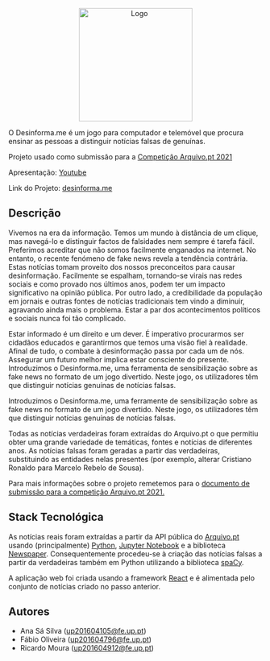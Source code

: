 

<p align="center"><img src="https://i.imgur.com/FwIeNCM.gif" alt="Logo" width="225"/></p>

O Desinforma.me é um jogo para computador e telemóvel que procura ensinar as pessoas a distinguir notícias falsas de genuínas.

Projeto usado como submissão para a [Competição Arquivo.pt 2021](https://sobre.arquivo.pt/pt/colabore/premios-arquivo-pt/premio-arquivo-pt-2021/)

Apresentação: [Youtube](https://www.youtube.com/watch?v=LBZ2CsDuhKg)

Link do Projeto: [desinforma.me](https://www.desinforma.me/)

## Descrição

Vivemos na era da informação. Temos um mundo à distância de um clique, mas navegá-lo e distinguir factos de falsidades nem sempre é tarefa fácil. Preferimos acreditar que não somos facilmente enganados na internet. No entanto, o recente fenómeno de fake news revela a tendência contrária. Estas notícias tomam proveito dos nossos preconceitos para causar desinformação. Facilmente se espalham, tornando-se virais nas redes sociais e como provado nos últimos anos, podem ter um impacto significativo na opinião pública. Por outro lado, a credibilidade da população em jornais e outras fontes de notícias tradicionais tem vindo a diminuir, agravando ainda mais o problema. Estar a par dos acontecimentos políticos e sociais nunca foi tão complicado. 

Estar informado é um direito e um dever. É imperativo procurarmos ser cidadãos educados e garantirmos que temos uma visão fiel à realidade. Afinal de tudo, o combate à desinformação passa por cada um de nós. Assegurar um futuro melhor implica estar consciente do presente.
Introduzimos o Desinforma.me, uma ferramenta de sensibilização sobre as fake news no formato de um jogo divertido. Neste jogo, os utilizadores têm que distinguir notícias genuínas de notícias falsas.

Introduzimos o Desinforma.me, uma ferramente de sensibilização sobre as fake news no formato de um jogo divertido. Neste jogo, os utilizadores têm que distinguir notícias genuínas de notícias falsas.

Todas as notícias verdadeiras foram extraídas do Arquivo.pt o que permitiu obter uma grande variedade de temáticas, fontes e notícias de diferentes anos. As notícias falsas foram geradas a partir das verdadeiras, substituindo as entidades nelas presentes (por exemplo, alterar Cristiano Ronaldo para Marcelo Rebelo de Sousa).

Para mais informações sobre o projeto remetemos para o [documento de submissão para a competição Arquivo.pt 2021.](https://drive.google.com/file/d/1-WiZT_NodREeGf3-rSSuxRoIO61uuKJQ/view?usp=sharing)

## Stack Tecnológica

As notícias reais foram extraídas a partir da API pública do [Arquivo.pt](https://arquivo.pt/) usando (principalmente) [Python](https://www.python.org/), [Jupyter Notebook](https://jupyter.org) e a biblioteca [Newspaper](https://newspaper.readthedocs.io/en/latest/). Consequentemente procedeu-se à criação das notícias falsas a partir da verdadeiras também em Python utilizando a biblioteca [spaCy](https://spacy.io/models/pt).

A aplicação web foi criada usando a framework [React](https://reactjs.org/) e é alimentada pelo conjunto de notícias criado no passo anterior.

## Autores
* Ana Sá Silva (up201604105@fe.up.pt)
* Fábio Oliveira (up201604796@fe.up.pt)
* Ricardo Moura (up201604912@fe.up.pt)
